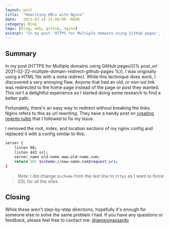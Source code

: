 ```yaml
---
layout: post
title:  "Rewriting URLs with Nginx"
date:   2021-03-16 15:00:00 -0600
category: Blog
tags: [blog, web, github, nginx]
excerpt: "In my post 'HTTPS for Multiple domains using GitHub pages', I was originally using a HTML file with a meta redirect. While this technique does work, I discovered a very annoying flaw. Anyone that had an old, or non-ssl link was redirected to the home page instead of the page or post they wanted. This isn't a delightful experience so I started doing some research to find a better path."
---
```

## Summary

In my post [HTTPS for Multiple domains using GitHub pages]({% post_url 2021-02-22-multiple-domain-redirect-github-pages %}), I was originally using a HTML file with a meta redirect. While this technique does work, I discovered a very annoying flaw. Anyone that had an old, or non-ssl link was redirected to the home page instead of the page or post they wanted. This isn't a delightful experience so I started doing some research to find a better path.

Fortunately, there's an easy way to redirect without breaking the links. Nginx refers to this as url rewriting. They have a handy post on [creating rewrite rules](https://www.nginx.com/blog/creating-nginx-rewrite-rules/) that I followed to fix my issue.

I removed the root, index, and location sections of my nginx config and replaced it with a config similar to this:

```bash
server {
    listen 80;
    listen 443 ssl;
    server_name old-name www.old-name.com;
    return 301 $scheme://new-name.com$request_uri;
}
```

> Note: I did change `$scheme` from the last line to `https` as I want to force SSL for all the sites.

## Closing

While these aren't step-by-step directions, hopefully it's enough for someone else to solve the same problem I had. If you have any questions or feedback, please feel free to contact me: [@jamesmassardo](https://twitter.com/jamesmassardo)